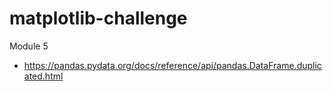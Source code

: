 # matplotlib-challenge
Module 5
* https://pandas.pydata.org/docs/reference/api/pandas.DataFrame.duplicated.html
